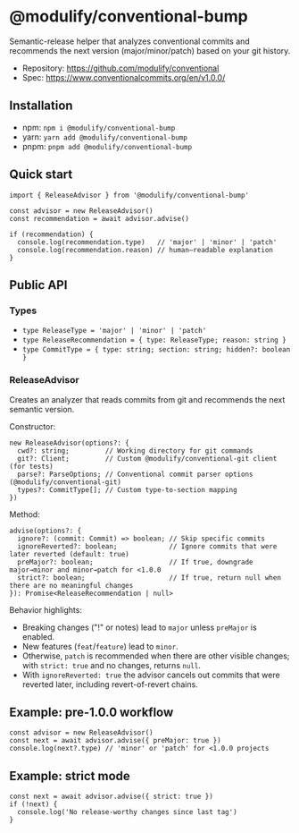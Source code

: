 # @modulify/conventional-bump

Semantic-release helper that analyzes conventional commits and recommends the next version (major/minor/patch)
based on your git history.

- Repository: https://github.com/modulify/conventional
- Spec: https://www.conventionalcommits.org/en/v1.0.0/

## Installation

- npm: `npm i @modulify/conventional-bump`
- yarn: `yarn add @modulify/conventional-bump`
- pnpm: `pnpm add @modulify/conventional-bump`

## Quick start

```
import { ReleaseAdvisor } from '@modulify/conventional-bump'

const advisor = new ReleaseAdvisor()
const recommendation = await advisor.advise()

if (recommendation) {
  console.log(recommendation.type)   // 'major' | 'minor' | 'patch'
  console.log(recommendation.reason) // human–readable explanation
}
```

## Public API

### Types

- `type ReleaseType = 'major' | 'minor' | 'patch'`
- `type ReleaseRecommendation = { type: ReleaseType; reason: string }`
- `type CommitType = { type: string; section: string; hidden?: boolean }`

### ReleaseAdvisor

Creates an analyzer that reads commits from git and recommends the next semantic version.

Constructor:

```
new ReleaseAdvisor(options?: {
  cwd?: string;         // Working directory for git commands
  git?: Client;         // Custom @modulify/conventional-git client (for tests)
  parse?: ParseOptions; // Conventional commit parser options (@modulify/conventional-git)
  types?: CommitType[]; // Custom type-to-section mapping
})
```

Method:

```
advise(options?: {
  ignore?: (commit: Commit) => boolean; // Skip specific commits
  ignoreReverted?: boolean;             // Ignore commits that were later reverted (default: true)
  preMajor?: boolean;                   // If true, downgrade major→minor and minor→patch for <1.0.0
  strict?: boolean;                     // If true, return null when there are no meaningful changes
}): Promise<ReleaseRecommendation | null>
```

Behavior highlights:
- Breaking changes ("!" or notes) lead to `major` unless `preMajor` is enabled.
- New features (`feat`/`feature`) lead to `minor`.
- Otherwise, `patch` is recommended when there are other visible changes; with `strict: true` and no changes, returns `null`.
- With `ignoreReverted: true` the advisor cancels out commits that were reverted later, including revert-of-revert chains.

## Example: pre-1.0.0 workflow

```
const advisor = new ReleaseAdvisor()
const next = await advisor.advise({ preMajor: true })
console.log(next?.type) // 'minor' or 'patch' for <1.0.0 projects
```

## Example: strict mode

```
const next = await advisor.advise({ strict: true })
if (!next) {
  console.log('No release-worthy changes since last tag')
}
```
